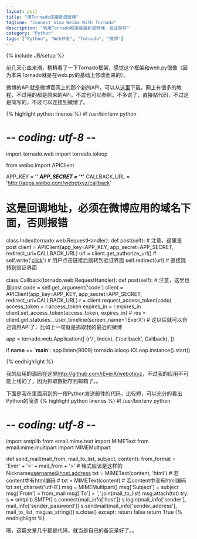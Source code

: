 ```yaml
---
layout: post
title: "用Tornado连接新浪微博"
tagline: "Connect Sina Weibo With Tornado"
description: "利用Tornado框架连接新浪微博，发送邮件"
category: "Python"
tags: ["Python", "Web开发", "Tornado", "微博"]
---
```

{% include JB/setup %}

前几天心血来潮，稍稍看了一下Tornado框架，感觉这个框架和web.py很像（因为本来Tornado就是在web.py的基础上修改而来的）。

微博的API就是微博官网上的那个新的API，可以从[这里][]下载。网上有很多的教程，不过用的都是原来的API，不过也可以参照。不多说了，直接贴代码，不过这是简写的，不过可以连接到微博了。

{% highlight python linenos %}
#! /usr/bin/env python
# -*- coding: utf-8 -*-

import tornado.web
import tornado.ioloop

from weibo import APIClient

APP_KEY = '*****'
APP_SECRET = '******'
CALLBACK_URL = 'http://apps.weibo.com/webotxyz/callback'
# 这是回调地址，必须在微博应用的域名下面，否则报错

class Index(tornado.web.RequestHandler):
    def post(self): # 注意，这里是post
        client = APIClient(app_key=APP_KEY, 
                           app_secret=APP_SECRET,
                           redirect_uri=CALLBACK_URL)
        url = client.get_authorize_url()
        # self.write('<a href="' + url +'">click</a>') 
        # 用户点击链接后跳转到验证界面
        self.redirect(url) # 直接跳转到验证界面

class Callback(tornado.web.RequestHandler):
    def post(self): # 注意，这里也是post
        code = self.get_argument('code')
        client = APIClient(app_key=APP_KEY,
                           app_secret=APP_SECRET,
                           redirect_uri=CALLBACK_URL)
        r = client.request_access_token(code)
        access_token = r.access_token
        expires_in = r.expires_in
        client.set_access_token(access_token, expires_in)
        # res = client.get.statuses__user_timeline(screen_name='iEverX')
        # 这以后就可以自己调用API了，比如上一句就是抓取我的最近的微博

app = tornado.web.Application([
    (r'/', Index),
    ('/callback', Callback),
])

if __name__ == '__main__':
    app.listen(9009)
    tornado.ioloop.IOLoop.instance().start()

{% endhighlight %}

我的应用的源码在这里<http://github.com/iEverX/webotxyz>，不过我的应用不可能上线的了，因为抓取数据存到邮箱了。。

下面是我在里面用到的一段Python发送邮件的代码，比较短，可以充分的看出Python的简洁
{% highlight python linenos %}
#! /usr/bin/env python
# -*- coding: utf-8 -*-

import smtplib
from email.mime.text import MIMEText
from email.mime.multipart import MIMEMultipart

def send_mail(mail_from, mail_to_list, subject, content):
    from_format = 'Ever' + '<' + mail_from + '>'
    # 格式应该是这样的 Nickname<username@host.address>
    txt = MIMEText(content, 'html') # 若content中有html编码
    # txt = MIMEText(content) # 若content中没有html编码
    txt.set_charset('utf-8')
    msg = MIMEMultipart()
    msg['Subject'] = subject
    msg['From'] = from_mail
    msg['To'] = ';'.join(mail_to_list)
    msg.attach(txt)
    try:
        s = smtplib.SMTP()
        s.connect(mail_info['host'])
        s.login(mail_info['sender'], mail_info['sender_password'])
        s.sendmail(mail_info['sender_address'], mail_to_list, msg.as_string())
        s.close()
    except:
        return false
    return True
{% endhighlight %}

嗯，这篇文章几乎都是代码，就当是自己的备忘录好了。。

[这里]: http://michaelliao.github.com/sinaweibopy/
